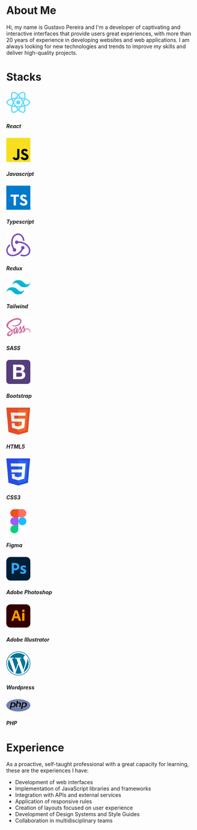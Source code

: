 # About Me
Hi, my name is Gustavo Pereira and I'm a developer of captivating and interactive interfaces that provide users great experiences, with more than 20 years of experience in developing websites and web applications. I am always looking for new technologies and trends to improve my skills and deliver high-quality projects.

# Stacks
<div>
    <div>
        <img style="width: 64px" src="images/reactjs.svg" /> <h5>React</h5>
    </div>
    <div>
        <img style="width: 64px" src="images/js.svg" /> <h5>Javascript</h5>
    </div>
    <div>
        <img style="width: 64px" src="images/typescript.svg" /> <h5>Typescript</h5>
    </div>
    <div>
        <img style="width: 64px" src="images/redux.svg" /> <h5>Redux</h5>
    </div>
    <div>
        <img style="width: 64px" src="images/tailwindcss.svg" /> <h5>Tailwind</h5>
    </div>
    <div>
        <img style="width: 64px" src="images/sass.svg" /> <h5>SASS</h5>
    </div>
    <div>
        <img style="width: 64px" src="images/bootstrap4.svg" /> <h5>Bootstrap</h5>
    </div>
    <div>
        <img style="width: 64px" src="images/html5.svg" /> <h5>HTML5</h5>
    </div>
    <div>
        <img style="width: 64px" src="images/css3.svg" /> <h5>CSS3</h5>
    </div>
    <div>
        <img style="width: 64px" src="images/figma.svg" /> <h5>Figma</h5>
    </div>
    <div>
        <img style="width: 64px" src="images/ps.svg" /> <h5>Adobe Photoshop</h5>
    </div>
    <div>
        <img style="width: 64px" src="images/ai.svg" /> <h5>Adobe Illustrator</h5>
    </div>
    <div>
        <img style="width: 64px" src="images/wordpress.svg" /> <h5>Wordpress</h5>
    </div>
    <div>
        <img style="width: 64px" src="images/php.svg" /> <h5>PHP</h5>
    </div>
</div>


# Experience
As a proactive, self-taught professional with a great capacity for learning, these are the experiences I have:
- Development of web interfaces
- Implementation of JavaScript libraries and frameworks
- Integration with APIs and external services
- Application of responsive rules
- Creation of layouts focused on user experience
- Development of Design Systems and Style Guides
- Collaboration in multidisciplinary teams

<!--
**gugarosp/gugarosp** is a ✨ _special_ ✨ repository because its `README.md` (this file) appears on your GitHub profile.

Here are some ideas to get you started:

- 🔭 I’m currently working on ...
- 🌱 I’m currently learning ...
- 👯 I’m looking to collaborate on ...
- 🤔 I’m looking for help with ...
- 💬 Ask me about ...
- 📫 How to reach me: ...
- 😄 Pronouns: ...
- ⚡ Fun fact: ...
- Hi there 👋
-->
